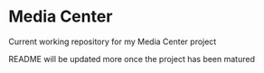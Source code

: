 # Media Center

Current working repository for my Media Center project

README will be updated more once the project has been matured
